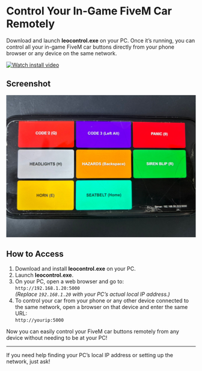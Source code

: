 # Control Your In-Game FiveM Car Remotely

Download and launch **leocontrol.exe** on your PC. Once it’s running, you can control all your in-game FiveM car buttons directly from your phone browser or any device on the same network.

[![Watch install video](https://img.youtube.com/vi/b0f5e0ILsps/0.jpg)](https://youtu.be/b0f5e0ILsps)

## Screenshot

![LEOControl Screenshot](images/fivem-control.jpg)

## How to Access

1. Download and install **leocontrol.exe** on your PC.
2. Launch **leocontrol.exe**.
3. On your PC, open a web browser and go to:  
   `http://192.168.1.20:5000`  
   *(Replace `192.168.1.20` with your PC’s actual local IP address.)*
4. To control your car from your phone or any other device connected to the same network, open a browser on that device and enter the same URL:  
   `http://yourip:5000`

Now you can easily control your FiveM car buttons remotely from any device without needing to be at your PC!

---

If you need help finding your PC’s local IP address or setting up the network, just ask!
